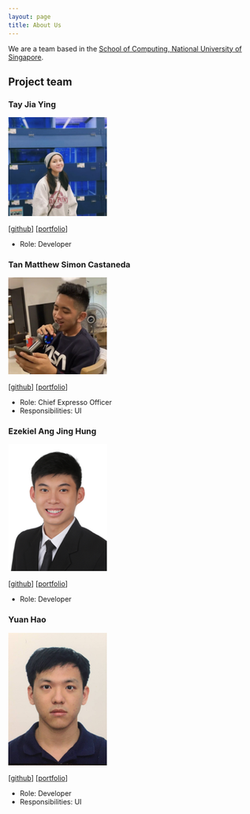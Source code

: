 ```yaml
---
layout: page
title: About Us
---
```


We are a team based in the [School of Computing, National University of Singapore](http://www.comp.nus.edu.sg).


## Project team

### Tay Jia Ying

<img src="images/jjiayyingtt.png" width="200px">


[[github](https://github.com/jjiayyingtt)]
[[portfolio](team/jjiayyingtt.md)]

* Role: Developer

### Tan Matthew Simon Castaneda

<img src="images/seriouslia0.png" width="200px">

[[github](http://github.com/seriouslia0)]
[[portfolio](team/seriouslia0.md)]

* Role: Chief Expresso Officer
* Responsibilities: UI

### Ezekiel Ang Jing Hung

<img src="images/ezeang.png" width="200px">

[[github](http://github.com/ezeang)] 
[[portfolio](team/ezeang.md)]

* Role: Developer


### Yuan Hao

<img src="images/iapetusbob.png" width="200px">

[[github](http://github.com/iapetusbob)]
[[portfolio](team/iapetusbob.md)]

* Role: Developer
* Responsibilities: UI
